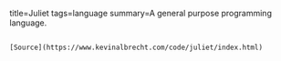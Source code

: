 title=Juliet
tags=language
summary=A general purpose programming language.
~~~~~~

[Source](https://www.kevinalbrecht.com/code/juliet/index.html)

